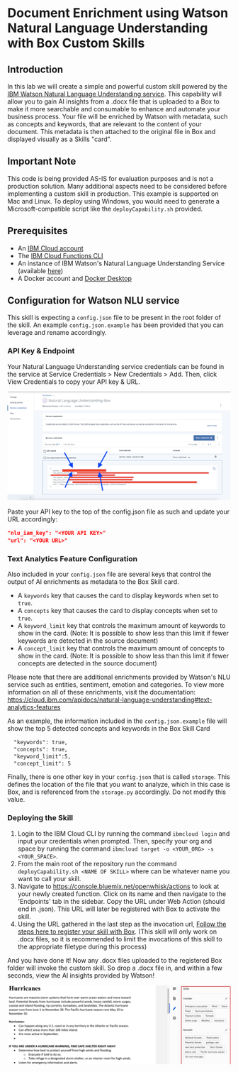 # Document Enrichment using Watson Natural Language Understanding with Box Custom Skills

## Introduction

In this lab we will create a simple and powerful custom skill powered by the [IBM Watson Natural Language Understanding service](https://www.ibm.com/watson/services/natural-language-understanding/). This capability will allow you to gain AI insights from a .docx file that is uploaded to a Box to make it more searchable and consumable to enhance and automate your business process. Your file will be enriched by Watson with metadata, such as concepts and keywords, that are relevant to the content of your document. This metadata is then attached to the original file in Box and displayed visually as a Skills "card". 

## Important Note

This code is being provided AS-IS for evaluation purposes and is not a production solution. Many additional aspects need to be considered before implementing a custom skill in production. This example is supported on Mac and Linux. To deploy using Windows, you would need to generate a Microsoft-compatible script like the `deployCapability.sh` provided.

## Prerequisites

* An [IBM Cloud account](https://console.bluemix.net/)
* The [IBM Cloud Functions CLI](https://console.bluemix.net/docs/openwhisk/bluemix_cli.html#cloudfunctions_cli)
* An instance of IBM Watson's Natural Language Understanding Service (available [here](https://console.bluemix.net/catalog/services/natural-language-understanding))
* A Docker account and [Docker Desktop](https://www.docker.com/products/docker-desktop)

## Configuration for Watson NLU service

This skill is expecting a `config.json` file to be present in the root folder of the skill. An example `config.json.example` has been provided that you can leverage and rename accordingly. 

### API Key & Endpoint

Your Natural Language Understanding service credentials can be found in the service at Service Credentials > New Credentials > Add. Then, click View Credentials to copy your API key & URL.

![Api Key Example](/docs/api_key_example.png)

Paste your API key to the top of the config.json file as such and update your URL accordingly:

```json
"nlu_iam_key": "<YOUR API KEY>"
"url": "<YOUR URL>"
```

### Text Analytics Feature Configuration

Also included in your `config.json` file are several keys that control the output of AI enrichments as metadata to the Box Skill card.
* A `keywords` key that causes the card to display keywords when set to `true`.
* A `concepts` key that causes the card to display concepts when set to `true`.
* A `keyword_limit` key that controls the maximum amount of keywords to show in the card. (Note: It is possible to show less than this limit if fewer keywords are detected in the source document)
* A `concept_limit` key that controls the maximum amount of concepts to show in the card. (Note: It is possible to show less than this limit if fewer concepts are detected in the source document)

Please note that there are additional enrichments provided by Watson's NLU service such as entities, sentiment, emotion and categories. To view more information on all of these enrichments, visit the documentation:  https://cloud.ibm.com/apidocs/natural-language-understanding#text-analytics-features

As an example, the information included in the `config.json.example` file  will show the top 5 detected concepts and keywords in the Box Skill Card

```
  "keywords": true,
  "concepts": true,
  "keyword_limit":5,
  "concept_limit": 5
  ```
Finally, there is one other key in your `config.json` that is called `storage`. This defines the location of the file that you want to analyze, which in this case is Box, and is referenced from the `storage.py` accordingly. Do not modify this value.

### Deploying the Skill

1. Login to the IBM Cloud CLI by running the command `ibmcloud login` and input your credentials when prompted. Then, specify your org and space by running the command `ibmcloud target -o <YOUR_ORG> -s <YOUR_SPACE>`.
2. From the main root of the repository run the command `deployCapability.sh <NAME OF SKILL>` where <NAME OF SKILL> can be whatever name you want to call your skill.
3. Navigate to https://console.bluemix.net/openwhisk/actions to look at your newly created function. Click on its name and then navigate to the 'Endpoints' tab in the sidebar. Copy the URL under Web Action (should end in .json). This URL will later be registered with Box to activate the skill.
4. Using the URL gathered in the last step as the invocation url, [Follow the steps here to register your skill with Box](https://developer.box.com/docs/configure-a-box-skill). (This skill will only work on .docx files, so it is recommended to limit the invocations of this skill to the appropriate filetype during this process)

And you have done it! Now any .docx files uploaded to the registered Box folder will invoke the custom skill. So drop a .docx file in, and within a few seconds, view the AI insights provided by Watson!

![Example picture](/docs/DocEnrichmentSkill_example.png)

